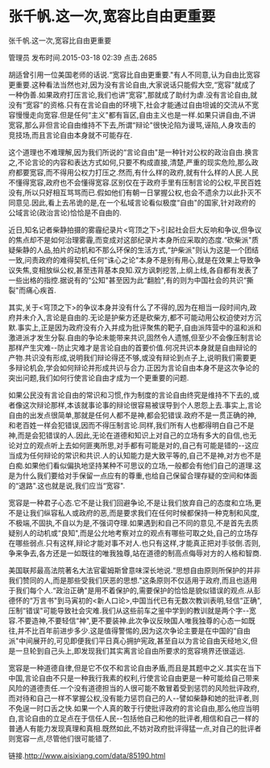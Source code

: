 # 张千帆.这一次,宽容比自由更重要  
张千帆.这一次,宽容比自由更重要

管理员 发布时间.2015-03-18 02:39  点击.2685

胡适曾引用一位美国老师的话说.“宽容比自由更重要."有人不同意,认为自由比宽容更重要.这种看法当然也对,因为没有言论自由,大家说话只能假大空,“宽容"就成了一种伪善.如果政府打压言论,我们也讲“宽容",那就成了助纣为虐.没有言论自由,就没有“宽容"的资格.只有在言论自由的环境下,社会才能通过自由坦诚的交流从不宽容慢慢走向宽容.但是任何“主义"都有盲区,自由主义也是一样.如果只讲自由,不讲宽容,那么非但言论自由维持不下去,所谓“辩论"很快沦陷为谩骂,诬陷,人身攻击的竞技场,而且言论自由本身就不可能存在.

这个道理也不难理解,因为我们所说的“言论自由"是一种针对公权的政治自由.换言之,不论言论的内容和表达方式如何,只要不构成直接,清楚,严重的现实危险,那么政府都要宽容,而不得用公权力打压之.然而,有什么样的政府,就有什么样的人民.人民不懂得宽容,政府也不会懂得宽容.区别仅在于政府手里有压制言论的公权,平民百姓没有,所以只好相互骂骂而已.假如他们有朝一日掌握公权,也会不遗余力以此扑灭不同意见.因此,看上去吊诡的是,在一个私域言论看似极度“自由"的国家,针对政府的公域言论(政治言论)恰恰是不自由的.

近日,知名记者柴静拍摄的雾霾纪录片<穹顶之下>引起社会巨大反响和争议,但争议的焦点却不是如何治理雾霾,而变成对这部纪录片本身所应采取的态度.“砍柴派"质疑柴静的人品,拍片的动机和不那么环保的生活方式,“护柴派"则认为这是一个团结一致,问责政府的难得契机,任何“诛心之论"本身不是别有用心,就是在效果上导致争议失焦,变相放纵公权,甚至违背基本良知.双方讽刺挖苦,上纲上线,各自都有发表了一些出格的指控.据说有的“公知"甚至因为此“翻脸",有的则为中国社会的共识“撕裂"而痛心疾首.

其实,关于<穹顶之下>的争议本身并没有什么了不得的,因为在相当一段时间内,政府并未介入,言论是自由的.无论是护柴方还是砍柴方,都不可能动用公权迫使对方沉默.事实上,正是因为政府没有介入并成为批评聚焦的靶子,自由派阵营中的温和派和激进派才发生分裂.自由的争论未能带来共识,固然令人遗憾,但至少不会像压制言论那样产生灾难--防止灾难才是言论自由的首要价值.何况共识本身就是自由辩论的产物.共识没有形成,说明我们辩论得还不够,或没有辩论到点子上,说明我们需要更多辩论机会,学会如何辩论并形成共识与合力.正因为言论自由本身不是这次争论的突出问题,我们如何行使言论自由才成为一个更重要的问题.

如果公民没有言论自由的常识和习惯,作为制度的言论自由终究是维持不下去的,或者像这次辩论那样,本该就事论事的辩论很容易被误导到个人恩怨上去.事实上,言论自由的出发点很简单,那就是任何人都不是神,都会犯错误.政府不是一贯正确的神,和老百姓一样会犯错误,因而不得压制言论.同样,我们所有人也都得明白自己不是神,而是会犯错误的人.因此,无论在道德和知识上对自己的立场有多大的自信,也无论对立的观点听上去如何匪夷所思,对手都有可能是对的,自己有可能是错的--这应当成为任何辩论的常识和共识.人的认知能力是大致平等的,自己不是神,对方也不是白痴.如果他们看似偏执地坚持某种不可思议的立场,一般都会有他们自己的道理.这是为什么我们要给对手保留一点应有的尊重,也给自己保留合理存疑的空间和体面的“退路".这也就是说,我们应当“宽容".

宽容是一种君子心态.它不是让我们回避争论,不是让我们放弃自己的态度和立场,更不是让我们纵容私人或政府的恶,而是要求我们在任何时候都保持一种克制和风度,不极端,不固执,不自以为是,不强词夺理.如果遇到和自己不同的意见,不是首先去质疑别人的动机或“良知",而是公允地考察对立的观点有哪些可取之处,自己的立场存在哪些弱点.只有这样,辩论才能对事不对人.也只有这样,才能真正把对手驳倒.否则,争来争去,各方还是一如既往的唯我独尊,站在道德的制高点侮辱对方的人格和智商.

美国联邦最高法院著名大法官霍姆斯曾意味深长地说.“思想自由原则所保护的并非我们赞同的人,而是那些受我们厌恶的思想."这条原则不仅适用于政府,而且也适用于我们每个人.“政治正确"是用不着保护的,需要保护的恰恰是貌似错误的观点.从彭德怀的“万言书"到马寅初的<新人口论>,中国当代已有无数次教训表明,轻信“正确",压制“错误"可能导致社会灾难.我们从这些前车之鉴中学到的教训就是两个字--宽容.不要造神,不要轻信“神",更不要装神.此次争议反映国人唯我独尊的心态一如既往,并不比百年前进步多少.这是值得警惕的,因为这次争论主要是在中国的“自由派"中间展开的,可见即便我们平日真心拥护宪政,甚至自以为言论自由天经地义,但是一旦轮到自己头上,即发现我们其实离言论自由所要求的宽容境界还很遥远.

宽容是一种道德自律,但是它不仅不和言论自由矛盾,而且是其题中之义.其实在当下中国,言论自由不只是一种我行我素的权利,行使言论自由更是一种可能给自己带来风险的道德责任.一个没有道德担当的人很可能不敢冒着受到惩罚的风险批评政府,而对待和自己一样不掌握公权,没有能力惩罚自己的人--譬如柴静和她的批评者,则不免逞一时口舌之快.如果一个人真的敢于行使批评政府的言论自由,那么他应当明白,言论自由的立足点在于信任人民--包括他自己和他的批评者,相信和自己一样的普通人有能力发现真理和真相.既然如此,不妨对政府批评得猛一点,对自己的批评者则宽容一点,尽管他们很可能错了.

链接.http://www.aisixiang.com/data/85190.html 